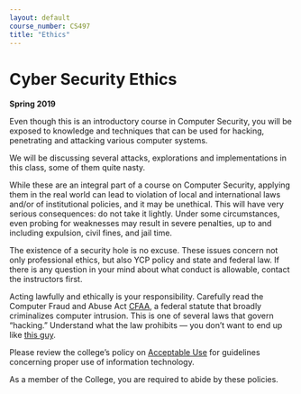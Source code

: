 ```yaml
---
layout: default
course_number: CS497
title: "Ethics"
---
```


Cyber Security Ethics
====================================

**Spring 2019**

Even though this is an introductory course in Computer Security, you will be exposed to knowledge and techniques that can be used for hacking, penetrating and attacking various computer systems.

We will be discussing several attacks, explorations and implementations in this class, some of them quite nasty. 

While these are an integral part of a course on Computer Security, applying them in the real world can lead to violation of local and international laws and/or of institutional policies, and it may be unethical. This will have very serious consequences: do not take it lightly. Under some circumstances, even probing for weaknesses may result in severe penalties, up to and including expulsion, civil fines, and jail time.

The existence of a security hole is no excuse. These issues concern not only professional ethics, but also YCP policy and state and federal law. If there is any question in your mind about what conduct is allowable, contact the instructors first.

Acting lawfully and ethically is your responsibility. Carefully read the Computer Fraud and Abuse Act [CFAA]( http://uscode.house.gov/view.xhtml?req=(title:18%20section:1030%20edition:prelim)), a federal statute that broadly criminalizes computer intrusion. This is one of several laws that govern “hacking.” Understand what the law prohibits — you don’t want to end up like [this guy]( https://blogs.wsj.com/law/2008/10/08/say-it-aint-so-rubico-palins-alleged-email-hacker-indicted). 

Please review the college’s policy on [Acceptable Use]( https://catalog.ycp.edu/content.php?catoid=25&navoid=974#Acceptable_Use) for guidelines concerning proper use of information technology.

As a member of the College, you are required to abide by these policies.

